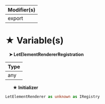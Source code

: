 | Modifier(s)                            |
|----------------------------------------|
| export |

# &#9733; Variable(s)

&nbsp;&nbsp; **&#10148; LetElementRendererRegistration**

| Type                        |
|-----------------------------|
| any |

&nbsp;&nbsp;&nbsp;&nbsp;&nbsp; **&#9733; Initializer**

```ts
LetElementRenderer as unknown as IRegistry
```